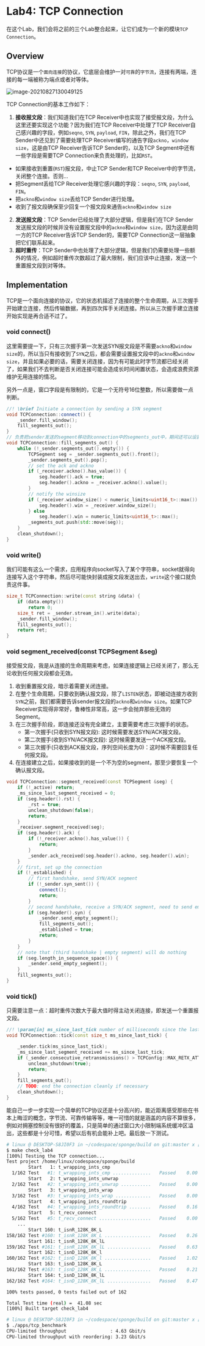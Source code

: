 # Lab4: TCP Connection



在这个Lab，我们会将之前的三个Lab整合起来，让它们成为一个新的模块`TCP Connection`。

## Overview

TCP协议是一个`面向连接`的协议，它底层会维护一对`可靠`的`字节流`，连接有两端，连接的每一端被称为端点或者对等体。

![image-20210827130049125](./figure/image-20210827130049125.png)

TCP Connection的基本工作如下：

1. **接收报文段**：我们知道我们在TCP Receiver中也实现了接受报文段，为什么这里还要实现这个功能？因为我们在TCP Receiver中处理了TCP Receiver自己感兴趣的字段，例如`seqno`, `SYN`, `payload`, `FIN`，除此之外，我们在TCP Sender中还见到了需要处理TCP Receiver编写的通告字段`ackno`，`window size`，这是由TCP Receiver告诉TCP Sender的，以及TCP Segment中还有一些字段是需要TCP Connection来负责处理的，比如`RST`。

* 如果接收到重置(`RST`)报文段，中止TCP Sender和TCP Receiver中的字节流，关闭整个连接。否则...
* 把Segment丢给TCP Receiver处理它感兴趣的字段：`seqno`, `SYN`, `payload`, `FIN`。
* 把`ackno`和`window size`丢给TCP Sender进行处理。
* 收到了报文段确保至少回复一个报文段来通告`ackno`和`window size`

2. **发送报文段**：TCP Sender已经处理了大部分逻辑，但是我们在TCP Sender发送报文段的时候并没有设置报文段中的`ackno`和`window size`，因为这是由同一方的TCP Receiver告诉TCP Sender的，需要TCP Connection这一层抽象把它们联系起来。
3. **超时重传**：TCP Sender中也处理了大部分逻辑，但是我们仍需要处理一些额外的情况，例如超时重传次数超过了最大限制，我们应该中止连接，发送一个重置报文段到对等体。

## Implementation

TCP是一个面向连接的协议，它的状态机描述了连接的整个生命周期，从三次握手开始建立连接，然后传输数据，再到四次挥手关闭连接。所以从三次握手建立连接开始实现是再合适不过了。

### void connect()

这里需要提一下，只有三次握手第一次发送SYN报文段是不需要`ackno`和`window size`的，所以当只有接收到了`SYN`之后，都会需要设置报文段中的`ackno`和`window size`，并且如果必要的话，需要关闭连接，因为有可能此时字节流都已经关闭了，如果我们不去判断是否关闭连接可能会造成长时间闲置状态，会造成浪费资源维护无用连接的情况。

另外一点是，窗口字段是有限制的，它是一个无符号16位整数，所以需要做一点判断。

```c++
//! \brief Initiate a connection by sending a SYN segment
void TCPConnection::connect() {
    _sender.fill_window();
    fill_segments_out();
}
// 负责把sender发送的segment移动到connection中的segments_out中，期间还可以设置ackno和window size
void TCPConnection::fill_segments_out() {
    while (!_sender.segments_out().empty()) {
        TCPSegment seg = _sender.segments_out().front();
        _sender.segments_out().pop();
        // set the ack and ackno
        if (_receiver.ackno().has_value()) {
            seg.header().ack = true;
            seg.header().ackno = _receiver.ackno().value();
        }
        // notify the winsize
        if (_receiver.window_size() < numeric_limits<uint16_t>::max()) {
            seg.header().win = _receiver.window_size();
        } else
            seg.header().win = numeric_limits<uint16_t>::max();
        _segments_out.push(std::move(seg));
    }
    clean_shutdown();
}
```

### void write()

我们可能有这么一个需求，应用程序向socket写入了某个字符串，socket就得向连接写入这个字符串，然后尽可能快封装成报文段发送出去，`write`这个接口就负责这件事。

```c++
size_t TCPConnection::write(const string &data) {
    if (data.empty())
        return 0;
    size_t ret = _sender.stream_in().write(data);
    _sender.fill_window();
    fill_segments_out();
    return ret;
}
```

### void segment_received(const TCPSegment &seg)

接受报文段，我是从连接的生命周期来考虑，如果连接逻辑上已经关闭了，那么无论收到任何报文段都会无效。

1. 收到重置报文段，暗示着需要关闭连接。
2. 在整个生命周期，只要收到确认报文段，除了`LISTEN`状态，即被动连接方收到`SYN`之前，我们都需要告诉sender报文段的`ackno`和`window size`。如果TCP Receiver实现得非常好，鲁棒性非常高，这一步会抛弃那些无效的Segment。
3. 在三次握手阶段，即连接还没有完全建立，主要需要考虑三次握手的状态。
   * 第一次握手(只收到SYN报文段): 这时候需要发送SYN/ACK报文段。
   * 第二次握手(收到SYN/ACK报文段): 这时候需要发送一个ACK报文段。
   * 第三次握手(只收到ACK报文段，序列空间长度为0)：这时候不需要回复任何报文段。
4. 在连接建立之后，如果接收到的是一个不为空的segment，那至少要恢复一个确认报文段。

```c++
void TCPConnection::segment_received(const TCPSegment &seg) {
    if (!_active) return;
    _ms_since_last_segment_received = 0;
    if (seg.header().rst) {
        _rst = true;
        unclean_shutdown(false);
        return;
    }
    _receiver.segment_received(seg);
    if (seg.header().ack) {
        if (!_receiver.ackno().has_value()) {
            return;
        }
        _sender.ack_received(seg.header().ackno, seg.header().win); 
    }
    // first, set up the connection
    if (!_established) {
        // first handshake, send SYN/ACK segment
        if (!_sender.syn_sent()) {
            connect();
            return;
        }
        // second handshake, receive a SYN/ACK segment, need to send empty ack segment
        if (seg.header().syn) {
            _sender.send_empty_segment();
            fill_segments_out();
            _established = true;
            return;
        }
    }
    // note that (third handshake | empty segment) will do nothing
    if (seg.length_in_sequence_space()) {
        _sender.send_empty_segment();
    }
    fill_segments_out();
}
```

### void tick()

只需要注意一点：超时重传次数大于最大值时得主动关闭连接，即发送一个重置报文段。

```c++
//! \param[in] ms_since_last_tick number of milliseconds since the last call to this method
void TCPConnection::tick(const size_t ms_since_last_tick) {

    _sender.tick(ms_since_last_tick);
    _ms_since_last_segment_received += ms_since_last_tick;
    if (_sender.consecutive_retransmissions() > TCPConfig::MAX_RETX_ATTEMPTS) {
        unclean_shutdown(true);
        return;
    }
    fill_segments_out();
    // TODO: end the connection cleanly if necessary
    clean_shutdown();
}
```



能自己一步一步实现一个简单的TCP协议还是十分高兴的，能近距离感受那些在书本上晦涩的概念，字节流、可靠传输等等，唯一可惜的就是涵盖的内容不算很多，例如对拥塞控制没有很好的覆盖，只是简单的通过窗口大小限制端系统缓冲区溢出，这些都是十分可惜，希望以后有机会能补上吧。最后放一下测试。

```bash
# linux @ DESKTOP-S8JI0F3 in ~/codespace/sponge/build on git:master x [18:12:30] 
$ make check_lab4
[100%] Testing the TCP connection...
Test project /home/linux/codespace/sponge/build
        Start   1: t_wrapping_ints_cmp
  1/162 Test   #1: t_wrapping_ints_cmp ..............   Passed    0.00 sec
        Start   2: t_wrapping_ints_unwrap
  2/162 Test   #2: t_wrapping_ints_unwrap ...........   Passed    0.00 sec
        Start   3: t_wrapping_ints_wrap
  3/162 Test   #3: t_wrapping_ints_wrap .............   Passed    0.00 sec
        Start   4: t_wrapping_ints_roundtrip
  4/162 Test   #4: t_wrapping_ints_roundtrip ........   Passed    0.16 sec
        Start   5: t_recv_connect
  5/162 Test   #5: t_recv_connect ...................   Passed    0.00 sec
	...
        Start 160: t_isnR_128K_8K_L
158/162 Test #160: t_isnR_128K_8K_L .................   Passed    0.26 sec
        Start 161: t_isnR_128K_8K_lL
159/162 Test #161: t_isnR_128K_8K_lL ................   Passed    0.63 sec
        Start 162: t_isnD_128K_8K_l
160/162 Test #162: t_isnD_128K_8K_l .................   Passed    1.02 sec
        Start 163: t_isnD_128K_8K_L
161/162 Test #163: t_isnD_128K_8K_L .................   Passed    0.21 sec
        Start 164: t_isnD_128K_8K_lL
162/162 Test #164: t_isnD_128K_8K_lL ................   Passed    0.47 sec

100% tests passed, 0 tests failed out of 162

Total Test time (real) =  41.08 sec
[100%] Built target check_lab4
```

```bash
# linux @ DESKTOP-S8JI0F3 in ~/codespace/sponge/build on git:master x [19:25:49] 
$ ./apps/tcp_benchmark 
CPU-limited throughput                : 4.63 Gbit/s
CPU-limited throughput with reordering: 3.23 Gbit/s
```



